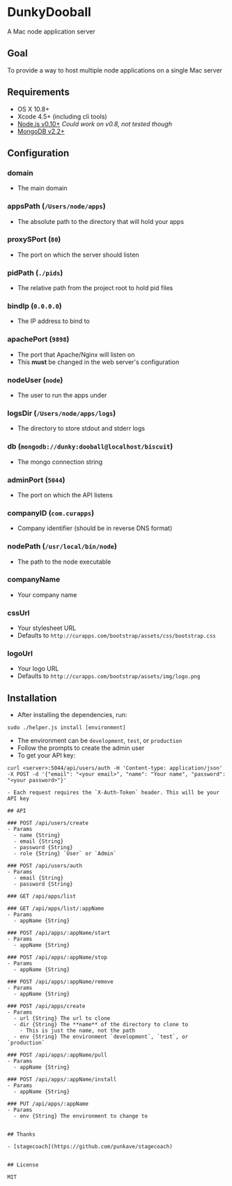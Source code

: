 # DunkyDooball

A Mac node application server

## Goal

To provide a way to host multiple node applications on a single Mac server

## Requirements

- OS X 10.8+
- Xcode 4.5+ (including cli tools)
- [Node.js v0.10+](http://nodejs.org) *Could work on v0.8, not tested though*
- [MongoDB v2.2+](http://www.mongodb.org)

## Configuration

### domain
- The main domain

### appsPath (`/Users/node/apps`)
- The absolute path to the directory that will hold your apps

### proxySPort (`80`)
- The port on which the server should listen

### pidPath (`./pids`)
- The relative path from the project root to hold pid files

### bindIp (`0.0.0.0`)
- The IP address to bind to

### apachePort (`9898`)
- The port that Apache/Nginx will listen on
- This **must** be changed in the web server's configuration

### nodeUser (`node`)
- The user to run the apps under

### logsDir (`/Users/node/apps/logs`)
- The directory to store stdout and stderr logs

### db (`mongodb://dunky:dooball@localhost/biscuit`)
- The mongo connection string

### adminPort (`5044`)
- The port on which the API listens

### companyID (`com.curapps`)
- Company identifier (should be in reverse DNS format)

### nodePath (`/usr/local/bin/node`)
- The path to the node executable

### companyName
- Your company name

### cssUrl
- Your stylesheet URL
- Defaults to `http://curapps.com/bootstrap/assets/css/bootstrap.css`

### logoUrl
- Your logo URL
- Defaults to `http://curapps.com/bootstrap/assets/img/logo.png`

## Installation

- After installing the dependencies, run:
```
sudo ./helper.js install [environment]
```

- The environment can be `development`, `test`, or `production`
- Follow the prompts to create the admin user
- To get your API key:
```
curl <server>:5044/api/users/auth -H 'Content-type: application/json' -X POST -d '{"email": "<your email>", "name": "Your name", "password": "<your password>"}'

- Each request requires the `X-Auth-Token` header. This will be your API key

## API

### POST /api/users/create
- Params
  - name {String}
  - email {String}
  - password {String}
  - role {String} `User` or `Admin`

### POST /api/users/auth
- Params
  - email {String}
  - password {String}

### GET /api/apps/list

### GET /api/apps/list/:appName
- Params
  - appName {String}

### POST /api/apps/:appName/start
- Params
  - appName {String}

### POST /api/apps/:appName/stop
- Params
  - appName {String}

### POST /api/apps/:appName/remove
- Params
  - appName {String}

### POST /api/apps/create
- Params
  - url {String} The url to clone
  - dir {String} The **name** of the directory to clone to
    - This is just the name, not the path
  - env {String} The environment `development`, `test`, or `production`

### POST /api/apps/:appName/pull
- Params
  - appName {String}

### POST /api/apps/:appName/install
- Params
  - appName {String}

### PUT /api/apps/:appName
- Params
  - env {String} The environment to change to


## Thanks

- [stagecoach](https://github.com/punkave/stagecoach)


## License

MIT